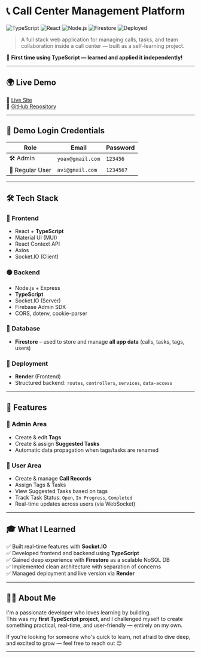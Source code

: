# 📞 Call Center Management Platform

![TypeScript](https://img.shields.io/badge/code-TypeScript-blue?logo=typescript)
![React](https://img.shields.io/badge/frontend-React-%2361DAFB?logo=react)
![Node.js](https://img.shields.io/badge/backend-Node.js-green?logo=node.js)
![Firestore](https://img.shields.io/badge/database-Firestore-orange?logo=firebase)
![Deployed](https://img.shields.io/badge/status-Deployed-brightgreen)

> A full stack web application for managing calls, tasks, and team collaboration inside a call center — built as a self-learning project.

🎯 **First time using TypeScript — learned and applied it independently!**

---

## 🌍 Live Demo

🔗 [Live Site](https://call-center-project-frontend.onrender.com)  
📁 [GitHub Repository](https://github.com/ayemoy/call-center-project)

---

## 🔐 Demo Login Credentials

| Role           | Email              | Password  |
|----------------|--------------------|-----------|
| 🛠 Admin       | `yoav@gmail.com`    | `123456`  |
| 👤 Regular User | `avi@gmail.com`     | `1234567` |

---

## 🛠️ Tech Stack

### 🔷 Frontend
- React + **TypeScript**
- Material UI (MUI)
- React Context API
- Axios
- Socket.IO (Client)

### 🟢 Backend
- Node.js + Express
- **TypeScript**
- Socket.IO (Server)
- Firebase Admin SDK
- CORS, dotenv, cookie-parser

### 🔸 Database
- **Firestore** – used to store and manage **all app data** (calls, tasks, tags, users)

### 🚀 Deployment
- **Render** (Frontend)
- Structured backend: `routes`, `controllers`, `services`, `data-access`

---

## 📌 Features

### 👑 Admin Area
- Create & edit **Tags**
- Create & assign **Suggested Tasks**
- Automatic data propagation when tags/tasks are renamed

### 👥 User Area
- Create & manage **Call Records**
- Assign Tags & Tasks
- View Suggested Tasks based on tags
- Track Task Status: `Open`, `In Progress`, `Completed`
- Real-time updates across users (via WebSocket)

---

## 🎓 What I Learned

✅ Built real-time features with **Socket.IO**  
✅ Developed frontend and backend using **TypeScript**  
✅ Gained deep experience with **Firestore** as a scalable NoSQL DB  
✅ Implemented clean architecture with separation of concerns  
✅ Managed deployment and live version via **Render**

---

## 🙋‍♀️ About Me

I'm a passionate developer who loves learning by building.  
This was my **first TypeScript project**, and I challenged myself to create something practical, real-time, and user-friendly — entirely on my own.

If you're looking for someone who's quick to learn, not afraid to dive deep, and excited to grow — feel free to reach out 😊

---

